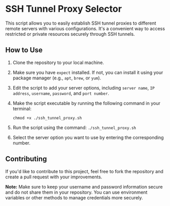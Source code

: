 # SSH Tunnel Proxy Selector

This script allows you to easily establish SSH tunnel proxies to different remote servers with various configurations. It's a convenient way to access restricted or private resources securely through SSH tunnels.

## How to Use

1. Clone the repository to your local machine.
2. Make sure you have `expect` installed. If not, you can install it using your package manager (e.g., `apt`, `brew`, or `yum`).
3. Edit the script to add your server options, including `server name`, `IP address`, `username`, `password`, and `port number`.
4. Make the script executable by running the following command in your terminal:

    ```shell
    chmod +x ./ssh_tunnel_proxy.sh
    ```

5. Run the script using the command: `./ssh_tunnel_proxy.sh`
6. Select the server option you want to use by entering the corresponding number.

## Contributing

If you'd like to contribute to this project, feel free to fork the repository and create a pull request with your improvements.

**Note:** Make sure to keep your username and password information secure and do not share them in your repository. You can use environment variables or other methods to manage credentials more securely.

